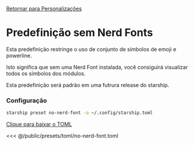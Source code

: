 [Retornar para Personalizações](./#no-nerd-fonts)

# Predefinição sem Nerd Fonts

Esta predefinição restringe o uso de conjunto de símbolos de emoji e powerline.

Isto significa que sem uma Nerd Font instalada, você consiguirá visualizar todos os símbolos dos módulos.

Esta predefinição será padrão em uma futrura release do starship.

### Configuração

```sh
starship preset no-nerd-font -o ~/.config/starship.toml
```

[Clique para baixar o TOML](/presets/toml/no-nerd-font.toml)

<<< @/public/presets/toml/no-nerd-font.toml
